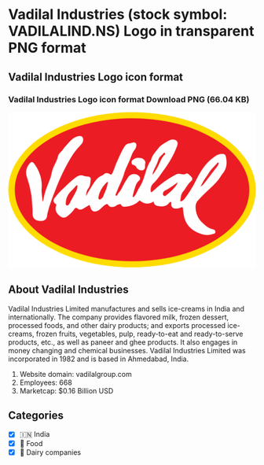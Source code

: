 # Vadilal Industries (stock symbol: VADILALIND.NS) Logo in transparent PNG format

## Vadilal Industries Logo icon format

### Vadilal Industries Logo icon format Download PNG (66.04 KB)

![Vadilal Industries Logo icon format Download PNG (66.04 KB)](/img/orig/VADILALIND.NS-754c908e.png)

## About Vadilal Industries

Vadilal Industries Limited manufactures and sells ice-creams in India and internationally. The company provides flavored milk, frozen dessert, processed foods, and other dairy products; and exports processed ice-creams, frozen fruits, vegetables, pulp, ready-to-eat and ready-to-serve products, etc., as well as paneer and ghee products. It also engages in money changing and chemical businesses. Vadilal Industries Limited was incorporated in 1982 and is based in Ahmedabad, India.

1. Website domain: vadilalgroup.com
2. Employees: 668
3. Marketcap: $0.16 Billion USD


## Categories
- [x] 🇮🇳 India
- [x] 🍴 Food
- [x] 🥛 Dairy companies
